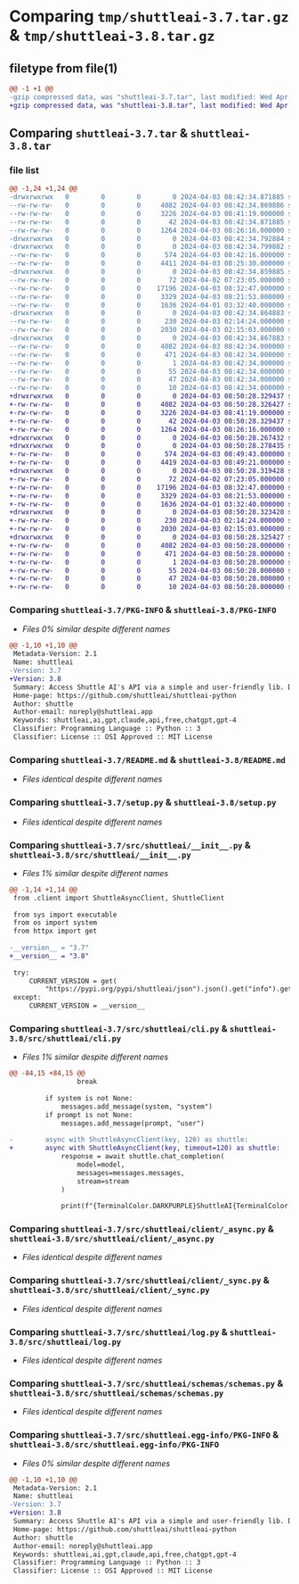 # Comparing `tmp/shuttleai-3.7.tar.gz` & `tmp/shuttleai-3.8.tar.gz`

## filetype from file(1)

```diff
@@ -1 +1 @@
-gzip compressed data, was "shuttleai-3.7.tar", last modified: Wed Apr  3 08:42:34 2024, max compression
+gzip compressed data, was "shuttleai-3.8.tar", last modified: Wed Apr  3 08:50:28 2024, max compression
```

## Comparing `shuttleai-3.7.tar` & `shuttleai-3.8.tar`

### file list

```diff
@@ -1,24 +1,24 @@
-drwxrwxrwx   0        0        0        0 2024-04-03 08:42:34.871885 shuttleai-3.7/
--rw-rw-rw-   0        0        0     4082 2024-04-03 08:42:34.869886 shuttleai-3.7/PKG-INFO
--rw-rw-rw-   0        0        0     3226 2024-04-03 08:41:19.000000 shuttleai-3.7/README.md
--rw-rw-rw-   0        0        0       42 2024-04-03 08:42:34.871885 shuttleai-3.7/setup.cfg
--rw-rw-rw-   0        0        0     1264 2024-04-03 08:26:16.000000 shuttleai-3.7/setup.py
-drwxrwxrwx   0        0        0        0 2024-04-03 08:42:34.792884 shuttleai-3.7/src/
-drwxrwxrwx   0        0        0        0 2024-04-03 08:42:34.799882 shuttleai-3.7/src/shuttleai/
--rw-rw-rw-   0        0        0      574 2024-04-03 08:42:16.000000 shuttleai-3.7/src/shuttleai/__init__.py
--rw-rw-rw-   0        0        0     4411 2024-04-03 08:25:30.000000 shuttleai-3.7/src/shuttleai/cli.py
-drwxrwxrwx   0        0        0        0 2024-04-03 08:42:34.859885 shuttleai-3.7/src/shuttleai/client/
--rw-rw-rw-   0        0        0       72 2024-04-02 07:23:05.000000 shuttleai-3.7/src/shuttleai/client/__init__.py
--rw-rw-rw-   0        0        0    17196 2024-04-03 08:32:47.000000 shuttleai-3.7/src/shuttleai/client/_async.py
--rw-rw-rw-   0        0        0     3329 2024-04-03 08:21:53.000000 shuttleai-3.7/src/shuttleai/client/_sync.py
--rw-rw-rw-   0        0        0     1636 2024-04-01 03:32:40.000000 shuttleai-3.7/src/shuttleai/log.py
-drwxrwxrwx   0        0        0        0 2024-04-03 08:42:34.864883 shuttleai-3.7/src/shuttleai/schemas/
--rw-rw-rw-   0        0        0      230 2024-04-03 02:14:24.000000 shuttleai-3.7/src/shuttleai/schemas/__init__.py
--rw-rw-rw-   0        0        0     2030 2024-04-03 02:15:03.000000 shuttleai-3.7/src/shuttleai/schemas/schemas.py
-drwxrwxrwx   0        0        0        0 2024-04-03 08:42:34.867883 shuttleai-3.7/src/shuttleai.egg-info/
--rw-rw-rw-   0        0        0     4082 2024-04-03 08:42:34.000000 shuttleai-3.7/src/shuttleai.egg-info/PKG-INFO
--rw-rw-rw-   0        0        0      471 2024-04-03 08:42:34.000000 shuttleai-3.7/src/shuttleai.egg-info/SOURCES.txt
--rw-rw-rw-   0        0        0        1 2024-04-03 08:42:34.000000 shuttleai-3.7/src/shuttleai.egg-info/dependency_links.txt
--rw-rw-rw-   0        0        0       55 2024-04-03 08:42:34.000000 shuttleai-3.7/src/shuttleai.egg-info/entry_points.txt
--rw-rw-rw-   0        0        0       47 2024-04-03 08:42:34.000000 shuttleai-3.7/src/shuttleai.egg-info/requires.txt
--rw-rw-rw-   0        0        0       10 2024-04-03 08:42:34.000000 shuttleai-3.7/src/shuttleai.egg-info/top_level.txt
+drwxrwxrwx   0        0        0        0 2024-04-03 08:50:28.329437 shuttleai-3.8/
+-rw-rw-rw-   0        0        0     4082 2024-04-03 08:50:28.326427 shuttleai-3.8/PKG-INFO
+-rw-rw-rw-   0        0        0     3226 2024-04-03 08:41:19.000000 shuttleai-3.8/README.md
+-rw-rw-rw-   0        0        0       42 2024-04-03 08:50:28.329437 shuttleai-3.8/setup.cfg
+-rw-rw-rw-   0        0        0     1264 2024-04-03 08:26:16.000000 shuttleai-3.8/setup.py
+drwxrwxrwx   0        0        0        0 2024-04-03 08:50:28.267432 shuttleai-3.8/src/
+drwxrwxrwx   0        0        0        0 2024-04-03 08:50:28.278435 shuttleai-3.8/src/shuttleai/
+-rw-rw-rw-   0        0        0      574 2024-04-03 08:49:43.000000 shuttleai-3.8/src/shuttleai/__init__.py
+-rw-rw-rw-   0        0        0     4419 2024-04-03 08:49:21.000000 shuttleai-3.8/src/shuttleai/cli.py
+drwxrwxrwx   0        0        0        0 2024-04-03 08:50:28.319428 shuttleai-3.8/src/shuttleai/client/
+-rw-rw-rw-   0        0        0       72 2024-04-02 07:23:05.000000 shuttleai-3.8/src/shuttleai/client/__init__.py
+-rw-rw-rw-   0        0        0    17196 2024-04-03 08:32:47.000000 shuttleai-3.8/src/shuttleai/client/_async.py
+-rw-rw-rw-   0        0        0     3329 2024-04-03 08:21:53.000000 shuttleai-3.8/src/shuttleai/client/_sync.py
+-rw-rw-rw-   0        0        0     1636 2024-04-01 03:32:40.000000 shuttleai-3.8/src/shuttleai/log.py
+drwxrwxrwx   0        0        0        0 2024-04-03 08:50:28.323428 shuttleai-3.8/src/shuttleai/schemas/
+-rw-rw-rw-   0        0        0      230 2024-04-03 02:14:24.000000 shuttleai-3.8/src/shuttleai/schemas/__init__.py
+-rw-rw-rw-   0        0        0     2030 2024-04-03 02:15:03.000000 shuttleai-3.8/src/shuttleai/schemas/schemas.py
+drwxrwxrwx   0        0        0        0 2024-04-03 08:50:28.325427 shuttleai-3.8/src/shuttleai.egg-info/
+-rw-rw-rw-   0        0        0     4082 2024-04-03 08:50:28.000000 shuttleai-3.8/src/shuttleai.egg-info/PKG-INFO
+-rw-rw-rw-   0        0        0      471 2024-04-03 08:50:28.000000 shuttleai-3.8/src/shuttleai.egg-info/SOURCES.txt
+-rw-rw-rw-   0        0        0        1 2024-04-03 08:50:28.000000 shuttleai-3.8/src/shuttleai.egg-info/dependency_links.txt
+-rw-rw-rw-   0        0        0       55 2024-04-03 08:50:28.000000 shuttleai-3.8/src/shuttleai.egg-info/entry_points.txt
+-rw-rw-rw-   0        0        0       47 2024-04-03 08:50:28.000000 shuttleai-3.8/src/shuttleai.egg-info/requires.txt
+-rw-rw-rw-   0        0        0       10 2024-04-03 08:50:28.000000 shuttleai-3.8/src/shuttleai.egg-info/top_level.txt
```

### Comparing `shuttleai-3.7/PKG-INFO` & `shuttleai-3.8/PKG-INFO`

 * *Files 0% similar despite different names*

```diff
@@ -1,10 +1,10 @@
 Metadata-Version: 2.1
 Name: shuttleai
-Version: 3.7
+Version: 3.8
 Summary: Access Shuttle AI's API via a simple and user-friendly lib. Dashboard: https://shuttleai.app Discord: https://discord.gg/shuttleai
 Home-page: https://github.com/shuttleai/shuttleai-python
 Author: shuttle
 Author-email: noreply@shuttleai.app
 Keywords: shuttleai,ai,gpt,claude,api,free,chatgpt,gpt-4
 Classifier: Programming Language :: Python :: 3
 Classifier: License :: OSI Approved :: MIT License
```

### Comparing `shuttleai-3.7/README.md` & `shuttleai-3.8/README.md`

 * *Files identical despite different names*

### Comparing `shuttleai-3.7/setup.py` & `shuttleai-3.8/setup.py`

 * *Files identical despite different names*

### Comparing `shuttleai-3.7/src/shuttleai/__init__.py` & `shuttleai-3.8/src/shuttleai/__init__.py`

 * *Files 1% similar despite different names*

```diff
@@ -1,14 +1,14 @@
 from .client import ShuttleAsyncClient, ShuttleClient
 
 from sys import executable
 from os import system
 from httpx import get
 
-__version__ = "3.7"
+__version__ = "3.8"
 
 try:
     CURRENT_VERSION = get(
         "https://pypi.org/pypi/shuttleai/json").json().get("info").get("version")
 except:
     CURRENT_VERSION = __version__
```

### Comparing `shuttleai-3.7/src/shuttleai/cli.py` & `shuttleai-3.8/src/shuttleai/cli.py`

 * *Files 1% similar despite different names*

```diff
@@ -84,15 +84,15 @@
                 break
 
         if system is not None:
             messages.add_message(system, "system")
         if prompt is not None:
             messages.add_message(prompt, "user")
 
-        async with ShuttleAsyncClient(key, 120) as shuttle:
+        async with ShuttleAsyncClient(key, timeout=120) as shuttle:
             response = await shuttle.chat_completion(
                 model=model,
                 messages=messages.messages,
                 stream=stream
             )
 
             print(f"{TerminalColor.DARKPURPLE}ShuttleAI{TerminalColor.ENDC}: ", end="")
```

### Comparing `shuttleai-3.7/src/shuttleai/client/_async.py` & `shuttleai-3.8/src/shuttleai/client/_async.py`

 * *Files identical despite different names*

### Comparing `shuttleai-3.7/src/shuttleai/client/_sync.py` & `shuttleai-3.8/src/shuttleai/client/_sync.py`

 * *Files identical despite different names*

### Comparing `shuttleai-3.7/src/shuttleai/log.py` & `shuttleai-3.8/src/shuttleai/log.py`

 * *Files identical despite different names*

### Comparing `shuttleai-3.7/src/shuttleai/schemas/schemas.py` & `shuttleai-3.8/src/shuttleai/schemas/schemas.py`

 * *Files identical despite different names*

### Comparing `shuttleai-3.7/src/shuttleai.egg-info/PKG-INFO` & `shuttleai-3.8/src/shuttleai.egg-info/PKG-INFO`

 * *Files 0% similar despite different names*

```diff
@@ -1,10 +1,10 @@
 Metadata-Version: 2.1
 Name: shuttleai
-Version: 3.7
+Version: 3.8
 Summary: Access Shuttle AI's API via a simple and user-friendly lib. Dashboard: https://shuttleai.app Discord: https://discord.gg/shuttleai
 Home-page: https://github.com/shuttleai/shuttleai-python
 Author: shuttle
 Author-email: noreply@shuttleai.app
 Keywords: shuttleai,ai,gpt,claude,api,free,chatgpt,gpt-4
 Classifier: Programming Language :: Python :: 3
 Classifier: License :: OSI Approved :: MIT License
```

